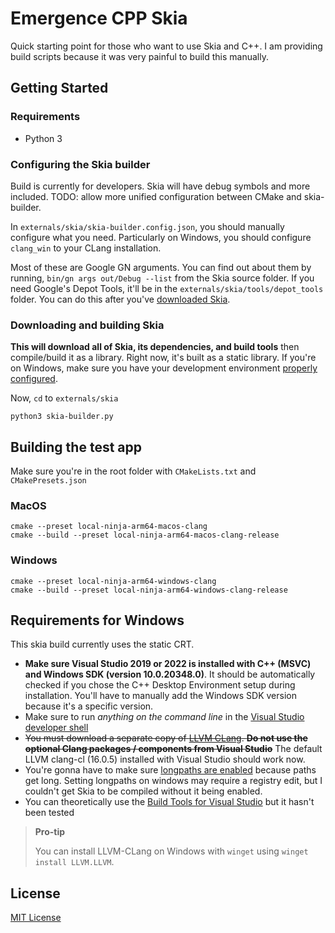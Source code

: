 # Emergence CPP Skia

Quick starting point for those who want to use Skia and C++. I am providing build scripts because it was very painful to build this manually.

## Getting Started

### Requirements

- Python 3

### Configuring the Skia builder

Build is currently for developers. Skia will have debug symbols and more included. TODO: allow more unified configuration between CMake and skia-builder.

In `externals/skia/skia-builder.config.json`, you should manually configure what you need. Particularly on Windows, you should configure `clang_win` to your CLang installation.

Most of these are Google GN arguments. You can find out about them by running, `bin/gn args out/Debug --list` from the Skia source folder. If you need Google's Depot Tools, it'll be in the `externals/skia/tools/depot_tools` folder. You can do this after you've [downloaded Skia](#downloading-and-building-skia).

### Downloading and building Skia

**This will download all of Skia, its dependencies, and build tools** then compile/build it as a library. Right now, it's built as a static library. If you're on Windows, make sure you have your development environment [properly configured](#requirements-for-windows).

Now, `cd` to `externals/skia`

```shell
python3 skia-builder.py
```

## Building the test app

Make sure you're in the root folder with `CMakeLists.txt` and `CMakePresets.json`

### MacOS

```shell
cmake --preset local-ninja-arm64-macos-clang
cmake --build --preset local-ninja-arm64-macos-clang-release
```

### Windows

```shell
cmake --preset local-ninja-arm64-windows-clang
cmake --build --preset local-ninja-arm64-windows-clang-release
```

## Requirements for Windows

This skia build currently uses the static CRT.

- **Make sure Visual Studio 2019 or 2022 is installed with C++ (MSVC) and Windows SDK (version 10.0.20348.0)**. It should be automatically checked if you chose the C++ Desktop Environment setup during installation. You'll have to manually add the Windows SDK version because it's a specific version.
- Make sure to run _anything on the command line_ in the [Visual Studio developer shell](https://learn.microsoft.com/en-us/cpp/build/building-on-the-command-line?view=msvc-170)
- ~~You must download a separate copy of [LLVM CLang](https://clang.llvm.org/). **Do not use the optional Clang packages / components from Visual Studio**~~ The default LLVM clang-cl (16.0.5) installed with Visual Studio should work now.
- You're gonna have to make sure [longpaths are enabled](https://learn.microsoft.com/en-us/windows/win32/fileio/maximum-file-path-limitation?tabs=registry) because paths get long. Setting longpaths on windows may require a registry edit, but I couldn't get Skia to be compiled without it being enabled.
- You can theoretically use the [Build Tools for Visual Studio](https://visualstudio.microsoft.com/downloads/?q=build+tools+for+visual+studio) but it hasn't been tested

> **Pro-tip**
>
> You can install LLVM-CLang on Windows with `winget` using `winget install LLVM.LLVM`.

## License

[MIT License](/LICENSE)

